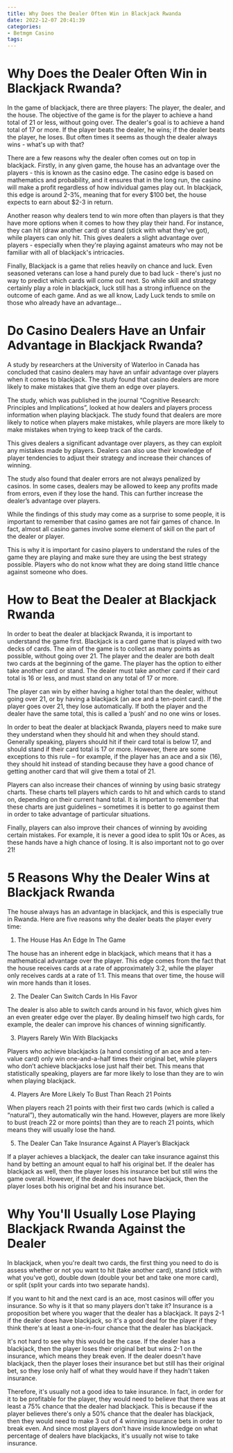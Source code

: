 ```yaml
---
title: Why Does the Dealer Often Win in Blackjack Rwanda
date: 2022-12-07 20:41:39
categories:
- Betmgm Casino
tags:
---
```



#  Why Does the Dealer Often Win in Blackjack Rwanda?

In the game of blackjack, there are three players: The player, the dealer, and the house. The objective of the game is for the player to achieve a hand total of 21 or less, without going over. The dealer's goal is to achieve a hand total of 17 or more. If the player beats the dealer, he wins; if the dealer beats the player, he loses. But often times it seems as though the dealer always wins - what's up with that?

There are a few reasons why the dealer often comes out on top in blackjack. Firstly, in any given game, the house has an advantage over the players - this is known as the casino edge. The casino edge is based on mathematics and probability, and it ensures that in the long run, the casino will make a profit regardless of how individual games play out. In blackjack, this edge is around 2-3%, meaning that for every $100 bet, the house expects to earn about $2-3 in return.

Another reason why dealers tend to win more often than players is that they have more options when it comes to how they play their hand. For instance, they can hit (draw another card) or stand (stick with what they've got), while players can only hit. This gives dealers a slight advantage over players - especially when they're playing against amateurs who may not be familiar with all of blackjack's intricacies.

Finally, Blackjack is a game that relies heavily on chance and luck. Even seasoned veterans can lose a hand purely due to bad luck - there's just no way to predict which cards will come out next. So while skill and strategy certainly play a role in blackjack, luck still has a strong influence on the outcome of each game. And as we all know, Lady Luck tends to smile on those who already have an advantage...

#  Do Casino Dealers Have an Unfair Advantage in Blackjack Rwanda?

A study by researchers at the University of Waterloo in Canada has concluded that casino dealers may have an unfair advantage over players when it comes to blackjack. The study found that casino dealers are more likely to make mistakes that give them an edge over players.

The study, which was published in the journal “Cognitive Research: Principles and Implications”, looked at how dealers and players process information when playing blackjack. The study found that dealers are more likely to notice when players make mistakes, while players are more likely to make mistakes when trying to keep track of the cards.

This gives dealers a significant advantage over players, as they can exploit any mistakes made by players. Dealers can also use their knowledge of player tendencies to adjust their strategy and increase their chances of winning.

The study also found that dealer errors are not always penalized by casinos. In some cases, dealers may be allowed to keep any profits made from errors, even if they lose the hand. This can further increase the dealer’s advantage over players.

While the findings of this study may come as a surprise to some people, it is important to remember that casino games are not fair games of chance. In fact, almost all casino games involve some element of skill on the part of the dealer or player.

This is why it is important for casino players to understand the rules of the game they are playing and make sure they are using the best strategy possible. Players who do not know what they are doing stand little chance against someone who does.

#  How to Beat the Dealer at Blackjack Rwanda 

In order to beat the dealer at blackjack Rwanda, it is important to understand the game first. Blackjack is a card game that is played with two decks of cards. The aim of the game is to collect as many points as possible, without going over 21. The player and the dealer are both dealt two cards at the beginning of the game. The player has the option to either take another card or stand. The dealer must take another card if their card total is 16 or less, and must stand on any total of 17 or more.

The player can win by either having a higher total than the dealer, without going over 21, or by having a blackjack (an ace and a ten-point card). If the player goes over 21, they lose automatically. If both the player and the dealer have the same total, this is called a ‘push’ and no one wins or loses.

In order to beat the dealer at blackjack Rwanda, players need to make sure they understand when they should hit and when they should stand. Generally speaking, players should hit if their card total is below 17, and should stand if their card total is 17 or more. However, there are some exceptions to this rule – for example, if the player has an ace and a six (16), they should hit instead of standing because they have a good chance of getting another card that will give them a total of 21.

Players can also increase their chances of winning by using basic strategy charts. These charts tell players which cards to hit and which cards to stand on, depending on their current hand total. It is important to remember that these charts are just guidelines – sometimes it is better to go against them in order to take advantage of particular situations.

Finally, players can also improve their chances of winning by avoiding certain mistakes. For example, it is never a good idea to split 10s or Aces, as these hands have a high chance of losing. It is also important not to go over 21!

#  5 Reasons Why the Dealer Wins at Blackjack Rwanda 

The house always has an advantage in blackjack, and this is especially true in Rwanda. Here are five reasons why the dealer beats the player every time:

1) The House Has An Edge In The Game

The house has an inherent edge in blackjack, which means that it has a mathematical advantage over the player. This edge comes from the fact that the house receives cards at a rate of approximately 3:2, while the player only receives cards at a rate of 1:1. This means that over time, the house will win more hands than it loses. 

2) The Dealer Can Switch Cards In His Favor

The dealer is also able to switch cards around in his favor, which gives him an even greater edge over the player. By dealing himself two high cards, for example, the dealer can improve his chances of winning significantly. 

3) Players Rarely Win With Blackjacks

Players who achieve blackjacks (a hand consisting of an ace and a ten-value card) only win one-and-a-half times their original bet, while players who don’t achieve blackjacks lose just half their bet. This means that statistically speaking, players are far more likely to lose than they are to win when playing blackjack. 

4) Players Are More Likely To Bust Than Reach 21 Points

When players reach 21 points with their first two cards (which is called a “natural”), they automatically win the hand. However, players are more likely to bust (reach 22 or more points) than they are to reach 21 points, which means they will usually lose the hand. 


5) The Dealer Can Take Insurance Against A Player’s Blackjack

If a player achieves a blackjack, the dealer can take insurance against this hand by betting an amount equal to half his original bet. If the dealer has blackjack as well, then the player loses his insurance bet but still wins the game overall. However, if the dealer does not have blackjack, then the player loses both his original bet and his insurance bet.

#  Why You'll Usually Lose Playing Blackjack Rwanda Against the Dealer

In blackjack, when you're dealt two cards, the first thing you need to do is assess whether or not you want to hit (take another card), stand (stick with what you've got), double down (double your bet and take one more card), or split (split your cards into two separate hands).

If you want to hit and the next card is an ace, most casinos will offer you insurance. So why is it that so many players don't take it? Insurance is a proposition bet where you wager that the dealer has a blackjack. It pays 2-1 if the dealer does have blackjack, so it's a good deal for the player if they think there's at least a one-in-four chance that the dealer has blackjack.

It's not hard to see why this would be the case. If the dealer has a blackjack, then the player loses their original bet but wins 2-1 on the insurance, which means they break even. If the dealer doesn't have blackjack, then the player loses their insurance bet but still has their original bet, so they lose only half of what they would have if they hadn't taken insurance.

Therefore, it's usually not a good idea to take insurance. In fact, in order for it to be profitable for the player, they would need to believe that there was at least a 75% chance that the dealer had blackjack. This is because if the player believes there's only a 50% chance that the dealer has blackjack, then they would need to make 3 out of 4 winning insurance bets in order to break even. And since most players don't have inside knowledge on what percentage of dealers have blackjacks, it's usually not wise to take insurance.